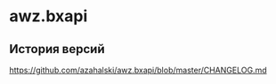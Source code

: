 # awz.bxapi

<!-- cl-start -->
## История версий

https://github.com/azahalski/awz.bxapi/blob/master/CHANGELOG.md

<!-- cl-end -->